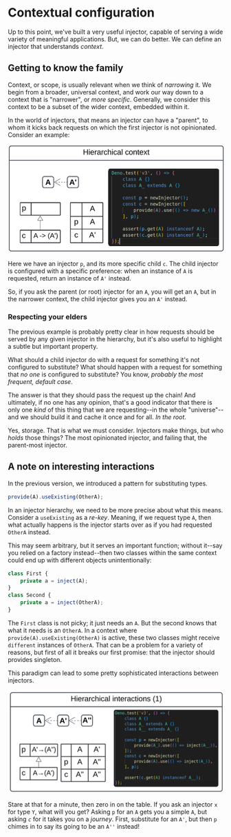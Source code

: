# Contextual configuration

Up to this point, we've built a very useful injector, capable of serving a wide
variety of meaningful applications. But, we can do better. We can define an
injector that understands _context_.

## Getting to know the family

Context, or scope, is usually relevant when we think of _narrowing_ it. We begin
from a broader, universal context, and work our way down to a context that is
"narrower", or _more specific_. Generally, we consider this context to be a
subset of the wider context, embedded within it.

In the world of injectors, that means an injector can have a "parent", to whom
it kicks back requests on which the first injector is not opinionated. Consider
an example:

<img src="./context.png" width=600>

Here we have an injector `p`, and its more specific child `c`. The child
injector is configured with a specific preference: when an instance of `A` is
requested, return an instance of `A'` instead.

So, if you ask the parent (or root) injector for an `A`, you will get an `A`,
but in the narrower context, the child injector gives you an `A'` instead.

### Respecting your elders

The previous example is probably pretty clear in how requests should be served
by any given injector in the hierarchy, but it's also useful to highlight a
subtle but important property.

What should a child injector do with a request for something it's not configured
to substitute? What should happen with a request for something that _no one_ is
configured to substitute? You know, _probably the most frequent, default case_.

The answer is that they should pass the request up the chain! And ultimately, if
no one has any opinion, that's a good indicator that there is only one _kind_ of
this thing that we are requesting--in the whole "universe"--and we should build
it and cache it once and for all. _In the root_.

Yes, storage. That is what we must consider. Injectors make things, but who
_holds_ those things? The most opinionated injector, and failing that, the
parent-most injector.

## A note on interesting interactions

In the previous version, we introduced a pattern for substituting types.

```typescript
provide(A).useExisting(OtherA);
```

In an injector hierarchy, we need to be more precise about what this means.
Consider a `useExisting` as a _re-key_. Meaning, if we request type `A`, then
what actually happens is the injector starts over as if you had requested
`OtherA` instead.

This may seem arbitrary, but it serves an important function; without it--say
you relied on a factory instead--then two classes within the same context could
end up with different objects unintentionally:

```typescript
class First {
    private a = inject(A);
}
class Second {
    private a = inject(OtherA);
}
```

The `First` class is not picky; it just needs an `A`. But the second knows that
what it needs is an `OtherA`. In a context where
`provide(A).useExisting(OtherA)` is active, these two classes might receive
`different` instances of `OtherA`. That can be a problem for a variety of
reasons, but first of all it breaks our first promise: that the injector should
provides singleton.

This paradigm can lead to some pretty sophisticated interactions between
injectors.

<img src="./interaction1.png" width=600>

Stare at that for a minute, then zero in on the table. If you ask an injector
`x` for type `Y`, what will you get? Asking `p` for an `A` gets you a simple
`A`, but asking _`c`_ for it takes you on a _journey_. First, substitute for an
`A'`, but then `p` chimes in to say its going to be an `A''` instead!
